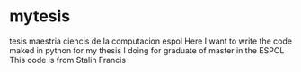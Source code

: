 # mytesis
tesis maestria ciencis de la computacion espol
Here I want to write the code maked in python for my thesis I doing for graduate of master in the ESPOL
This code is from Stalin Francis
